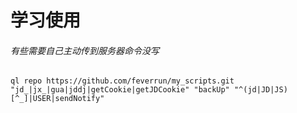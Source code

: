 # 学习使用
###### 有些需要自己主动传到服务器命令没写
`
ql repo https://github.com/feverrun/my_scripts.git "jd_|jx_|gua|jddj|getCookie|getJDCookie" "backUp" "^(jd|JD|JS)[^_]|USER|sendNotify"
`



